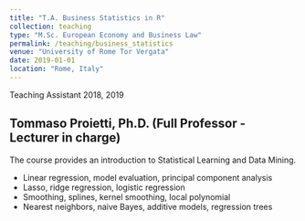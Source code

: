 ```yaml
---
title: "T.A. Business Statistics in R"
collection: teaching
type: "M.Sc. European Economy and Business Law"
permalink: /teaching/business_statistics
venue: "University of Rome Tor Vergata"
date: 2019-01-01
location: "Rome, Italy"
---
```


Teaching Assistant 2018, 2019

## Tommaso Proietti, Ph.D. (Full Professor - Lecturer in charge)

The course provides an introduction to Statistical Learning and Data Mining.

* Linear regression, model evaluation, principal component analysis
* Lasso, ridge regression, logistic regression
* Smoothing, splines, kernel smoothing, local polynomial
* Nearest neighbors, naive Bayes, additive models, regression trees
